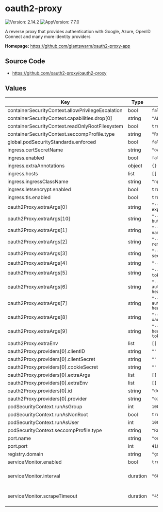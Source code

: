 # oauth2-proxy

![Version: 2.14.2](https://img.shields.io/badge/Version-2.14.2-informational?style=flat-square) ![AppVersion: 7.7.0](https://img.shields.io/badge/AppVersion-7.7.0-informational?style=flat-square)

A reverse proxy that provides authentication with Google, Azure, OpenID Connect and many more identity providers

**Homepage:** <https://github.com/giantswarm/oauth2-proxy-app>

## Source Code

* <https://github.com/oauth2-proxy/oauth2-proxy>

## Values

| Key | Type | Default | Description |
|-----|------|---------|-------------|
| containerSecurityContext.allowPrivilegeEscalation | bool | `false` |  |
| containerSecurityContext.capabilities.drop[0] | string | `"ALL"` |  |
| containerSecurityContext.readOnlyRootFilesystem | bool | `true` |  |
| containerSecurityContext.seccompProfile.type | string | `"RuntimeDefault"` |  |
| global.podSecurityStandards.enforced | bool | `false` |  |
| ingress.certSecretName | string | `"oauth2-proxy"` |  |
| ingress.enabled | bool | `false` |  |
| ingress.extraAnnotations | object | `{}` |  |
| ingress.hosts | list | `[]` |  |
| ingress.ingressClassName | string | `"nginx"` |  |
| ingress.letsencrypt.enabled | bool | `true` |  |
| ingress.tls.enabled | bool | `true` |  |
| oauth2Proxy.extraArgs[0] | string | `"--cookie-expire=24h0m0s"` |  |
| oauth2Proxy.extraArgs[10] | string | `"--skip-provider-button=true"` |  |
| oauth2Proxy.extraArgs[1] | string | `"--cookie-name=session"` |  |
| oauth2Proxy.extraArgs[2] | string | `"--cookie-refresh=0h60m0s"` |  |
| oauth2Proxy.extraArgs[3] | string | `"--cookie-secure=true"` |  |
| oauth2Proxy.extraArgs[4] | string | `"--email-domain=*"` |  |
| oauth2Proxy.extraArgs[5] | string | `"--pass-access-token=true"` |  |
| oauth2Proxy.extraArgs[6] | string | `"--pass-authorization-header=true"` |  |
| oauth2Proxy.extraArgs[7] | string | `"--set-authorization-header=true"` |  |
| oauth2Proxy.extraArgs[8] | string | `"--set-xauthrequest=true"` |  |
| oauth2Proxy.extraArgs[9] | string | `"--skip-jwt-bearer-tokens=true"` |  |
| oauth2Proxy.extraEnv | list | `[]` |  |
| oauth2Proxy.providers[0].clientID | string | `""` |  |
| oauth2Proxy.providers[0].clientSecret | string | `""` |  |
| oauth2Proxy.providers[0].cookieSecret | string | `""` |  |
| oauth2Proxy.providers[0].extraArgs | list | `[]` |  |
| oauth2Proxy.providers[0].extraEnv | list | `[]` |  |
| oauth2Proxy.providers[0].id | string | `"default"` |  |
| oauth2Proxy.providers[0].provider | string | `"oidc"` |  |
| podSecurityContext.runAsGroup | int | `1000` |  |
| podSecurityContext.runAsNonRoot | bool | `true` |  |
| podSecurityContext.runAsUser | int | `1000` |  |
| podSecurityContext.seccompProfile.type | string | `"RuntimeDefault"` |  |
| port.name | string | `"oauth2-proxy"` |  |
| port.port | int | `4180` |  |
| registry.domain | string | `"gsoci.azurecr.io"` |  |
| serviceMonitor.enabled | bool | `true` |  |
| serviceMonitor.interval | duration | `"60s"` | Prometheus scrape interval. |
| serviceMonitor.scrapeTimeout | duration | `"45s"` | Prometheus scrape timeout. |

